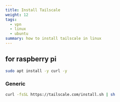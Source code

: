 ```yaml
---
title: Install Tailscale
weight: 12
tags:
  - vpn
  - linux
  - ubuntu
summary: how to install tailscale in linux
---
```


## for raspberry pi

```bash
sudo apt install -y curl -y
```

### Generic


```bash
curl -fsSL https://tailscale.com/install.sh | sh
```
